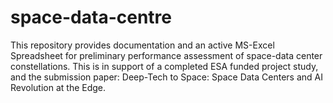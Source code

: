 # space-data-centre
This repository provides documentation and an active MS-Excel Spreadsheet for preliminary performance assessment of space-data center constellations. This is in support of a completed ESA funded project study, and the submission paper: Deep-Tech to Space: Space Data Centers and AI Revolution at the Edge.
